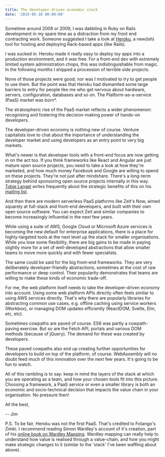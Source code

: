 ```yaml
---
title: The developer-driven economic stack
date: '2019-05-10 00:00:00'
---
```


Sometime around 2008 or 2009, I was dabbling in Ruby on Rails development in my spare time as a distraction from my front end contracting work. Someone suggested I take a look at [Heroku](https://www.heroku.com), a new(ish) tool for hosting and deploying Rack-based apps (like Rails).

I was sucked in. Heroku made it really easy to deploy toy apps into a production environment, and it was free. For a front-end dev with extremely limited system administration chops, this was indistinguishable from magic. In the following months I shipped a procession of terrible side projects.

None of those projects were good; nor was I motivated to try to get people to use them. But the point was that Heroku had dismantled some large barriers to entry for people like me who get nervous about hardware, servers, configuration, databases and so on. The Platform-as-a-service (PaaS) market was born*.

The stratospheric rise of the PaaS market reflects a wider phenomenon: recognising and fostering the decision-making power of hands-on developers.

The developer-driven economy is nothing new of course. Venture capitalists love to chat about the importance of understanding the developer market and using developers as an entry point to very big markets.

What's newer is that developer tools with a front-end focus are now getting in on the act too. If you think frameworks like React and Angular are just mature open source projects, you need to take a look at how they're marketed, and how much money Facebook and Google are willing to spend on these projects. They're not just after mindshare. There's a long-term strategy behind sponsoring open source projects internally in this way. [Tobie Langel](https://www.tobie.me/) writes frequently about the strategic benefits of this on his [mailing list](https://unlockopen.com/).

And then there are modern serverless PaaS platforms like Zeit's Now, aimed squarely at full-stack and front-end developers, and built with their own open source software. You can expect Zeit and similar companies to become increasingly influential in the next few years.

While using a suite of AWS, Google Cloud or Microsoft Azure services is becoming the new default for enterprise applications, there is a place for highly-targeted tools at the next level up the stack for smaller organisations. While you lose some flexibility, there are big gains to be made in paying slightly more for a set of well-developed abstractions that allow smaller teams to move more quickly and with fewer specialists.

The same could be said for the big front-end frameworks. They are very deliberately developer-friendly abstractions, sometimes at the cost of raw performance or deep control. Their popularity demonstrates that teams are willing to make these kinds of economic trade-off.

For me, the web platform itself needs to take the developer-driven economy into account. Using some web platform APIs directly often feels similar to using AWS services directly. That's why there are popularly libraries for abstracting common use cases, e.g. offline caching using service workers (Workbox), or managing DOM updates efficiently (ReactDOM, Svelte, Elm, etc, etc).

Sometimes cowpaths are paved of course. ES6 was partly a cowpath-paving exercise. But so are the Fetch API, portals and various DOM methods (because of jQuery). The demand for these was created by developers.

These paved cowpaths also end up creating further opportunities for developers to build on top of the platform, of course. WebAssembly will no doubt feed much of this innovation over the next few years. It's going to be fun to watch.

All of this rambling is to say: keep in mind the layers of the stack at which you are operating as a team, and how your chosen tools fit into this picture. Choosing a framework, a PaaS service or even a smaller library is both an economic and socio-technical decision that impacts the value chain in your organisation. No pressure then!

All the best,

-- Jim

P.S. To be fair, Heroku was not the first PaaS. That's credited to Fotango's Zimki. I recommend reading Simon Wardley's account of it's creation, part of his [online book on Wardley Mapping](https://medium.com/wardleymaps/on-being-lost-2ef5f05eb1ec). Wardley mapping can really help to understand how value is realised through a value-chain, and how you might make strategic changes to it (similar to the 'stack' I've been waffling about above).

